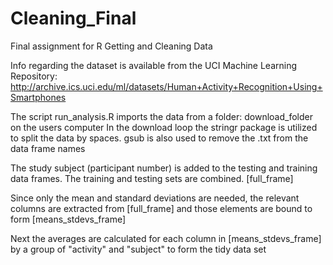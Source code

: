 # Cleaning_Final
Final assignment for R Getting and Cleaning Data

Info regarding the dataset is available from the UCI Machine Learning Repository:  http://archive.ics.uci.edu/ml/datasets/Human+Activity+Recognition+Using+Smartphones

The script run_analysis.R imports the data from a folder:  download_folder on the users computer
In the download loop the stringr package is utilized to split the data by spaces.  gsub is also used to remove the .txt from the data frame names

The study subject (participant number) is added to the testing and training data frames.  The training and testing sets are combined. [full_frame]

Since only the mean and standard deviations are needed, the relevant columns are extracted from [full_frame] and those elements are bound to form [means_stdevs_frame]

Next the averages are calculated for each column in [means_stdevs_frame] by a group of "activity" and "subject" to form the tidy data set
